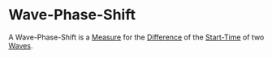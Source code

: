 # Wave-Phase-Shift

A Wave-Phase-Shift is a [Measure](10000021.md) for the [Difference](13000027.md) of the [Start-Time](404.md) of two [Waves](404.md).
